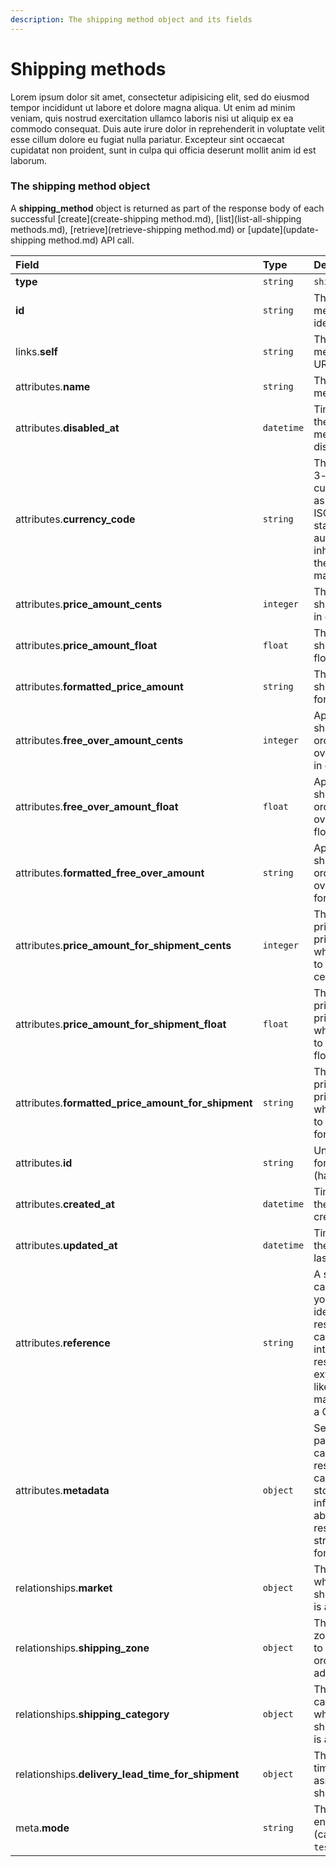 ```yaml
---
description: The shipping method object and its fields
---
```


# Shipping methods

Lorem ipsum dolor sit amet, consectetur adipisicing elit, sed do eiusmod tempor incididunt ut labore et dolore magna aliqua. Ut enim ad minim veniam, quis nostrud exercitation ullamco laboris nisi ut aliquip ex ea commodo consequat. Duis aute irure dolor in reprehenderit in voluptate velit esse cillum dolore eu fugiat nulla pariatur. Excepteur sint occaecat cupidatat non proident, sunt in culpa qui officia deserunt mollit anim id est laborum.

### The shipping method object

A **shipping_method** object is returned as part of the response body of each successful [create](create-shipping method.md), [list](list-all-shipping methods.md), [retrieve](retrieve-shipping method.md) or [update](update-shipping method.md) API call.

| Field | Type | Description |
| :--- | :--- | :--- |
| **type** | `string` | `shipping_methods` |
| **id** | `string` | The shipping method unique identifier |
| links.**self** | `string` | The shipping method endpoint URL |
| attributes.**name** | `string` | The shipping method's name |
| attributes.**disabled_at** | `datetime` | Time at which the shipping method was disabled. |
| attributes.**currency_code** | `string` | The international 3-letter currency code as defined by the ISO 4217 standard, automatically inherited from the associated market. |
| attributes.**price_amount_cents** | `integer` | The price of this shipping method, in cents. |
| attributes.**price_amount_float** | `float` | The price of this shipping method, float. |
| attributes.**formatted_price_amount** | `string` | The price of this shipping method, formatted. |
| attributes.**free_over_amount_cents** | `integer` | Apply free shipping if the order amount is over this value, in cents. |
| attributes.**free_over_amount_float** | `float` | Apply free shipping if the order amount is over this value, float. |
| attributes.**formatted_free_over_amount** | `string` | Apply free shipping if the order amount is over this value, formatted. |
| attributes.**price_amount_for_shipment_cents** | `integer` | The calculated price (zero or price amount) when associated to a shipment, in cents. |
| attributes.**price_amount_for_shipment_float** | `float` | The calculated price (zero or price amount) when associated to a shipment, float. |
| attributes.**formatted_price_amount_for_shipment** | `string` | The calculated price (zero or price amount) when associated to a shipment, formatted. |
| attributes.**id** | `string` | Unique identifier for the resource (hash). |
| attributes.**created_at** | `datetime` | Time at which the resource was created. |
| attributes.**updated_at** | `datetime` | Time at which the resource was last updated. |
| attributes.**reference** | `string` | A string that you can use to add your own identifier to the resource. This can be useful for intergrating the resource to an external system, like an ERP, a marketing tool or a CRM. |
| attributes.**metadata** | `object` | Set of key-value pairs that you can attach to the resource. This can be useful for storing additional information about the resource in a structured format. |
| relationships.**market** | `object` | The market where this shipping method is available. |
| relationships.**shipping_zone** | `object` | The shipping zone that is used to match the order shipping address. |
| relationships.**shipping_category** | `object` | The shipping category for which this shipping method is available. |
| relationships.**delivery_lead_time_for_shipment** | `object` | The delivery lead time for the associated shipment. |
| meta.**mode** | `string` | The resource environment \(can be one of `test` or `live`\) |
